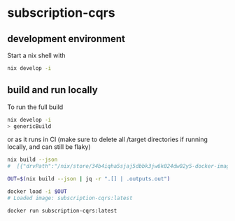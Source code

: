 # subscription-cqrs

## development environment

Start a nix shell with

```sh
nix develop -i
```

## build and run locally

To run the full build

```sh
nix develop -i
> genericBuild
```

or as it runs in CI (make sure to delete all /target directories if running locally, and can still be flaky)

```sh
nix build --json
#  [{"drvPath":"/nix/store/34b4iqha5sjaj5dbbk3jw6k024dw02y5-docker-image-subscription-cqrs.tar.gz.drv","outputs":{"out":"/nix/store/dhmjfmlfp2pjsp2i0jkssa4kn2xqn6pm-docker-image-subscription-cqrs.tar.gz"}}]

OUT=$(nix build --json | jq -r ".[] | .outputs.out")

docker load -i $OUT
# Loaded image: subscription-cqrs:latest

docker run subscription-cqrs:latest
```
